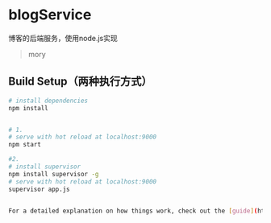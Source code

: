 # blogService
博客的后端服务，使用node.js实现
> mory

## Build Setup（两种执行方式）

``` bash
# install dependencies
npm install


# 1.
# serve with hot reload at localhost:9000
npm start

#2.
# install supervisor
npm install supervisor -g
# serve with hot reload at localhost:9000
supervisor app.js


For a detailed explanation on how things work, check out the [guide](http://vuejs-templates.github.io/webpack/) and [docs for vue-loader](http://vuejs.github.io/vue-loader).
